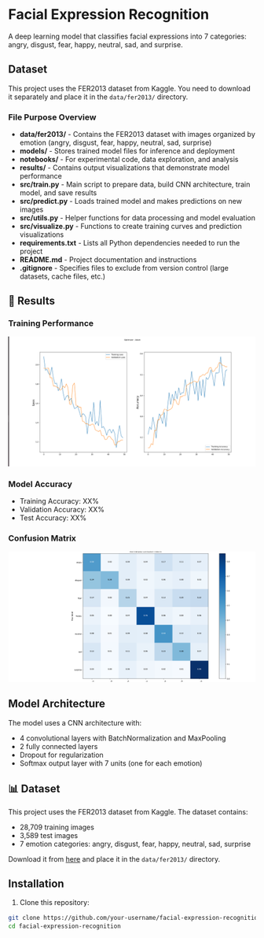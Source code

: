 # Facial Expression Recognition

A deep learning model that classifies facial expressions into 7 categories: angry, disgust, fear, happy, neutral, sad, and surprise.

## Dataset

This project uses the FER2013 dataset from Kaggle. You need to download it separately and place it in the `data/fer2013/` directory.

### File Purpose Overview

- **data/fer2013/** - Contains the FER2013 dataset with images organized by emotion (angry, disgust, fear, happy, neutral, sad, surprise)
- **models/** - Stores trained model files for inference and deployment
- **notebooks/** - For experimental code, data exploration, and analysis
- **results/** - Contains output visualizations that demonstrate model performance
- **src/train.py** - Main script to prepare data, build CNN architecture, train model, and save results
- **src/predict.py** - Loads trained model and makes predictions on new images
- **src/utils.py** - Helper functions for data processing and model evaluation
- **src/visualize.py** - Functions to create training curves and prediction visualizations
- **requirements.txt** - Lists all Python dependencies needed to run the project
- **README.md** - Project documentation and instructions
- **.gitignore** - Specifies files to exclude from version control (large datasets, cache files, etc.)

## 🎯 Results

### Training Performance
![Training History](results/training_history.png)

### Model Accuracy
- Training Accuracy: XX%
- Validation Accuracy: XX%
- Test Accuracy: XX%

### Confusion Matrix
![Confusion Matrix](results/confusion_matrix.png)


## Model Architecture

The model uses a CNN architecture with:
- 4 convolutional layers with BatchNormalization and MaxPooling
- 2 fully connected layers
- Dropout for regularization
- Softmax output layer with 7 units (one for each emotion)

## 📊 Dataset

This project uses the FER2013 dataset from Kaggle. The dataset contains:
- 28,709 training images
- 3,589 test images
- 7 emotion categories: angry, disgust, fear, happy, neutral, sad, surprise

Download it from [here](https://www.kaggle.com/datasets/msambare/fer2013) and place it in the `data/fer2013/` directory.


## Installation

1. Clone this repository:
```bash
git clone https://github.com/your-username/facial-expression-recognition.git
cd facial-expression-recognition

